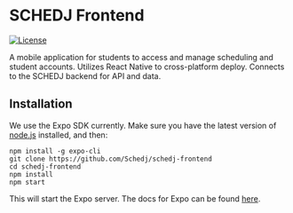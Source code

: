 # SCHEDJ Frontend
[![License](https://img.shields.io/badge/License-Apache%202.0-blue.svg)](https://opensource.org/licenses/Apache-2.0)

A mobile application for students to access and manage scheduling and student accounts. Utilizes React Native to cross-platform deploy. Connects to the SCHEDJ backend for API and data.

## Installation
We use the Expo SDK currently. Make sure you have the latest version of [node.js](https://nodejs.org/en/) installed, and then:
```
npm install -g expo-cli
git clone https://github.com/Schedj/schedj-frontend
cd schedj-frontend
npm install
npm start
```
This will start the Expo server. The docs for Expo can be found [here](https://docs.expo.io/versions/latest/).
